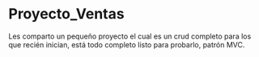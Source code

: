 # Proyecto_Ventas
Les comparto un pequeño proyecto el cual es un crud completo para los que recién inician, está todo completo listo para probarlo, patrón MVC.
